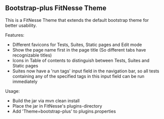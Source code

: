 ## Bootstrap-plus FitNesse Theme
This is a FitNesse Theme that extends the default bootstrap theme for better usability.

Features:
* Different favicons for Tests, Suites, Static pages and Edit mode
* Show the page name first in the page title (So different tabs have recognizable titles)
* Icons in Table of contents to distinguish between Tests, Suites and Static pages
* Suites now have a 'run tags' input field in the navigation bar, so all tests containing any of the specified tags in this input field can be run immediately

Usage:
* Build the jar via mvn clean install
* Place the jar in FitNesse's plugins-directory
* Add 'Theme=bootstrap-plus' to plugins.properties

